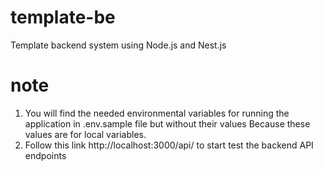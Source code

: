 # template-be
Template backend system using Node.js and Nest.js

# note
1. You will find the needed environmental variables for running the application in .env.sample file but without their values
   Because these values are for local variables.
2. Follow this link http://localhost:3000/api/ to start test the backend API endpoints
